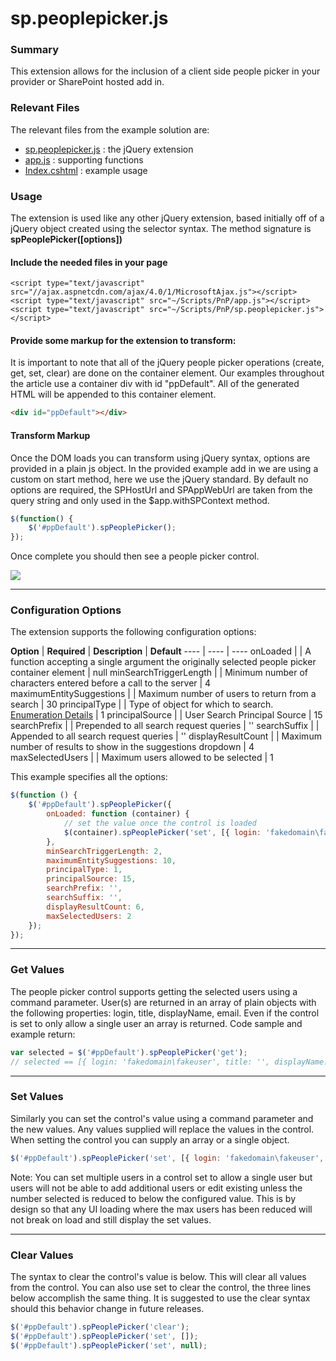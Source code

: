 # sp.peoplepicker.js #

### Summary ###

This extension allows for the inclusion of a client side people picker in your provider or SharePoint hosted add in.

### Relevant Files ###

The relevant files from the example solution are:

- [sp.peoplepicker.js](Core.JQueryWeb/Scripts/PnP/sp.peoplepicker.js) : the jQuery extension
- [app.js](Core.JQueryWeb/Scripts/PnP/app.js) : supporting functions
- [Index.cshtml](Core.JQueryWeb/Views/Home/Index.cshtml) : example usage

### Usage ###

The extension is used like any other jQuery extension, based initially off of a jQuery object created using the selector syntax. The method signature is **spPeoplePicker([options])**

#### Include the needed files in your page ####

```ASPX
<script type="text/javascript" src="//ajax.aspnetcdn.com/ajax/4.0/1/MicrosoftAjax.js"></script>
<script type="text/javascript" src="~/Scripts/PnP/app.js"></script>
<script type="text/javascript" src="~/Scripts/PnP/sp.peoplepicker.js"></script>
```

#### Provide some markup for the extension to transform: ####

It is important to note that all of the jQuery people picker operations (create, get, set, clear) are done on the container element. Our examples throughout the article use a container div with id "ppDefault". All of the generated HTML will be appended to this container element.


```HTML
<div id="ppDefault"></div>
```

#### Transform Markup ####

Once the DOM loads you can transform using jQuery syntax, options are provided in a plain js object. In the provided example add in we are using a custom on start method, here we use the jQuery standard. By default no options are required, the SPHostUrl and SPAppWebUrl are taken from the query string and only used in the $app.withSPContext method.

```JavaScript
$(function() {
    $('#ppDefault').spPeoplePicker();
});
```

Once complete you should then see a people picker control.

![](http://i.imgur.com/cpeP4aS.png)

----

### Configuration Options ###

The extension supports the following configuration options:

**Option** | **Required** | **Description** | **Default**
---- | ---- | ----
onLoaded |  | A function accepting a single argument the originally selected people picker container element | null
minSearchTriggerLength |  | Minimum number of characters entered before a call to the server | 4
maximumEntitySuggestions |  | Maximum number of users to return from a search | 30
principalType |  | Type of object for which to search. [Enumeration Details](http://msdn.microsoft.com/en-us/library/office/microsoft.sharepoint.client.utilities.principaltype.aspx) | 1
principalSource |  | User Search Principal Source | 15
searchPrefix |  | Prepended to all search request queries | ''
searchSuffix |  | Appended to all search request queries | ''
displayResultCount |  | Maximum number of results to show in the suggestions dropdown | 4
maxSelectedUsers |  | Maximum users allowed to be selected | 1

This example specifies all the options:

```JavaScript
$(function () {
    $('#ppDefault').spPeoplePicker({
        onLoaded: function (container) {
            // set the value once the control is loaded
            $(container).spPeoplePicker('set', [{ login: 'fakedomain\fakeuser', title: '', displayName: 'Fake User', email: 'fake.user@fakedomain.com' }]);
        },
        minSearchTriggerLength: 2,
        maximumEntitySuggestions: 10,
        principalType: 1,
        principalSource: 15,
        searchPrefix: '',
        searchSuffix: '',
        displayResultCount: 6,
        maxSelectedUsers: 2
    });
});
```

---

### Get Values ###

The people picker control supports getting the selected users using a command parameter. User(s) are returned in an array of plain objects with the following properties: login, title, displayName, email. Even if the control is set to only allow a single user an array is returned. Code sample and example return:

```JavaScript
var selected = $('#ppDefault').spPeoplePicker('get');
// selected == [{ login: 'fakedomain\fakeuser', title: '', displayName: 'Fake User', email: 'fake.user@fakedomain.com' }]
```

---

### Set Values ###

Similarly you can set the control's value using a command parameter and the new values. Any values supplied will replace the values in the control. When setting the control you can supply an array or a single object.

```JavaScript
$('#ppDefault').spPeoplePicker('set', [{ login: 'fakedomain\fakeuser', title: '', displayName: 'Fake User', email: 'fake.user@fakedomain.com' }]);
```

Note: You can set multiple users in a control set to allow a single user but users will not be able to add additional users or edit existing unless the number selected is reduced to below the configured value. This is by design so that any UI loading where the max users has been reduced will not break on load and still display the set values.

---

### Clear Values ###

The syntax to clear the control's value is below. This will clear all values from the control. You can also use set to clear the control, the three lines below accomplish the same thing. It is suggested to use the clear syntax should this behavior change in future releases.

```JavaScript
$('#ppDefault').spPeoplePicker('clear');
$('#ppDefault').spPeoplePicker('set', []);
$('#ppDefault').spPeoplePicker('set', null);
```




